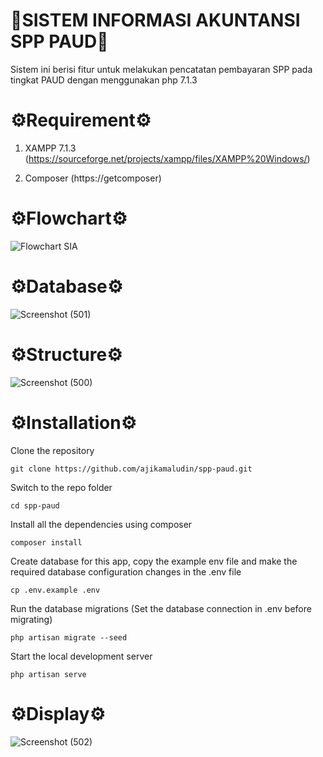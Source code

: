 # 💸SISTEM INFORMASI AKUNTANSI SPP PAUD💸
Sistem ini berisi fitur untuk melakukan pencatatan pembayaran SPP pada tingkat PAUD dengan menggunakan php 7.1.3
# ⚙️Requirement⚙️
1. XAMPP 7.1.3 (https://sourceforge.net/projects/xampp/files/XAMPP%20Windows/)

2. Composer (https://getcomposer)
# ⚙️Flowchart⚙️
![Flowchart SIA](https://github.com/vanyaceresia/Sistem-Pencatatan-SPP-PAUD/assets/152596005/b5c498fc-33f4-4e1a-ba7e-d57643d473dc)

# ⚙️Database⚙️ 
![Screenshot (501)](https://github.com/vanyaceresia/Sistem-Pencatatan-SPP-PAUD/assets/152596005/9b369d38-f9d9-4829-a44b-794522b75a42)

# ⚙️Structure⚙️
![Screenshot (500)](https://github.com/vanyaceresia/Sistem-Pencatatan-SPP-PAUD/assets/152596005/d7b91bed-bd33-4914-b879-7ab2923878a1)

# ⚙️Installation⚙️
Clone the repository
```
git clone https://github.com/ajikamaludin/spp-paud.git
```
Switch to the repo folder
```
cd spp-paud
```
Install all the dependencies using composer
```
composer install
```
Create database for this app, copy the example env file and make the required database configuration changes in the .env file
```
cp .env.example .env
```
Run the database migrations (Set the database connection in .env before migrating)
```
php artisan migrate --seed
```
Start the local development server
```
php artisan serve
```

# ⚙️Display⚙️
![Screenshot (502)](https://github.com/vanyaceresia/Sistem-Pencatatan-SPP-PAUD/assets/152596005/1615d299-5bb7-4c54-bf39-df6b1292ee54)
